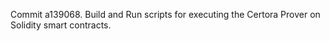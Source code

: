 Commit a139068.                    Build and Run scripts for executing the Certora Prover on Solidity smart contracts.